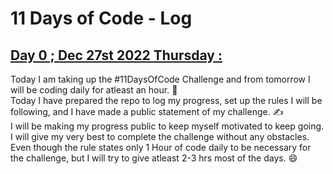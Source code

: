 # **11 Days of Code - Log**
## <u>Day 0 ; Dec 27st 2022 **Thursday** : </u>
Today I am taking up the #11DaysOfCode Challenge and from tomorrow I will be coding daily for atleast an hour. 📢 <br>
Today I have prepared the repo to log my progress, set up the rules I will be following, and I have made a public statement of my challenge. ✍️ <br>
I will be making my progress public to keep myself motivated to keep going. I will give my very best to complete the challenge without any obstacles. Even though the rule states only 1 Hour of code daily to be necessary for the challenge, but I will try to give atleast 2-3 hrs most of the days. 😄<br>